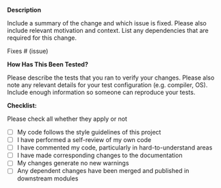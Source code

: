 **Description**

Include a summary of the change and which issue is fixed. Please also include
relevant motivation and context. List any dependencies that are required for
this change.

Fixes # (issue)

**How Has This Been Tested?**

Please describe the tests that you ran to verify your changes. Please also note
any relevant details for your test configuration (e.g. compiler, OS).  Include
enough information so someone can reproduce your tests.

**Checklist:**

Please check all whether they apply or not
- [ ] My code follows the style guidelines of this project
- [ ] I have performed a self-review of my own code
- [ ] I have commented my code, particularly in hard-to-understand areas
- [ ] I have made corresponding changes to the documentation
- [ ] My changes generate no new warnings
- [ ] Any dependent changes have been merged and published in downstream modules
